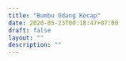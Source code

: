 ```yaml
---
title: "Bumbu Udang Kecap"
date: 2020-05-23T00:18:47+07:00
draft: false
layout: ""
description: ""
---
```


